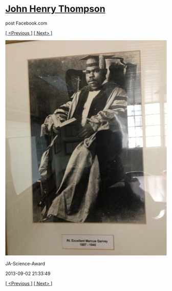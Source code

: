 # [John Henry Thompson](../README.md)
post Facebook.com

[[ <Previous ]](2013-09-02-31.md) [[ Next> ]](2013-09-02-33.md)

[![](../media/2013-09-02/JA-Science-Award-21.jpg)](../README.md)

JA-Science-Award

2013-09-02 21:33:49

[[ <Previous ]](2013-09-02-31.md) [[ Next> ]](2013-09-02-33.md)